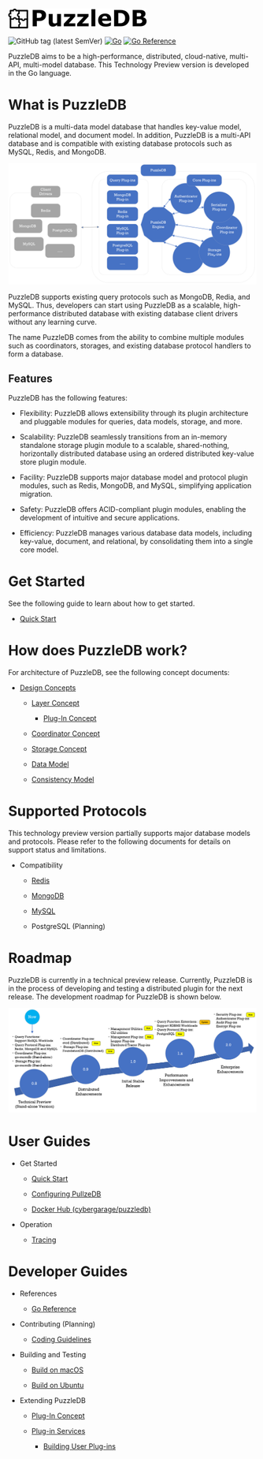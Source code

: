 ![doc/img/logo](doc/img/logo.png)

![GitHub tag (latest SemVer)](https://img.shields.io/github/v/tag/cybergarage/puzzledb-go) [![Go](https://github.com/cybergarage/puzzledb-go/actions/workflows/make.yml/badge.svg)](https://github.com/cybergarage/puzzledb-go/actions/workflows/make.yml) [![Go Reference](https://pkg.go.dev/badge/github.com/cybergarage/puzzledb-go.svg)](https://pkg.go.dev/github.com/cybergarage/puzzledb-go)

PuzzleDB aims to be a high-performance, distributed, cloud-native, multi-API, multi-model database. This Technology Preview version is developed in the Go language.

# What is PuzzleDB

PuzzleDB is a multi-data model database that handles key-value model, relational model, and document model. In addition, PuzzleDB is a multi-API database and is compatible with existing database protocols such as MySQL, Redis, and MongoDB.

![concept](doc/img/concept.png)

PuzzleDB supports existing query protocols such as MongoDB, Redia, and MySQL. Thus, developers can start using PuzzleDB as a scalable, high-performance distributed database with existing database client drivers without any learning curve.

The name PuzzleDB comes from the ability to combine multiple modules such as coordinators, storages, and existing database protocol handlers to form a database.

## Features

PuzzleDB has the following features:

-   Flexibility: PuzzleDB allows extensibility through its plugin architecture and pluggable modules for queries, data models, storage, and more.

-   Scalability: PuzzleDB seamlessly transitions from an in-memory standalone storage plugin module to a scalable, shared-nothing, horizontally distributed database using an ordered distributed key-value store plugin module.

-   Facility: PuzzleDB supports major database model and protocol plugin modules, such as Redis, MongoDB, and MySQL, simplifying application migration.

-   Safety: PuzzleDB offers ACID-compliant plugin modules, enabling the development of intuitive and secure applications.

-   Efficiency: PuzzleDB manages various database data models, including key-value, document, and relational, by consolidating them into a single core model.

# Get Started

See the following guide to learn about how to get started.

-   [Quick Start](doc/quick-start.md)

# How does PuzzleDB work?

For architecture of PuzzleDB, see the following concept documents:

-   [Design Concepts](doc/concept.md)

    -   [Layer Concept](doc/layer-concept.md)

        -   [Plug-In Concept](doc/plugin-concept.md)

    -   [Coordinator Concept](doc/coordinator-concept.md)

    -   [Storage Concept](doc/storage-concept.md)

    -   [Data Model](doc/data-model.md)

    -   [Consistency Model](doc/consistency-model.md)

# Supported Protocols

This technology preview version partially supports major database models and protocols. Please refer to the following documents for details on support status and limitations.

-   Compatibility

    -   [Redis](doc/redis.md)

    -   [MongoDB](doc/mongodb.md)

    -   [MySQL](doc/mysql.md)

    -   PostgreSQL (Planning)

# Roadmap

PuzzleDB is currently in a technical preview release. Currently, PuzzleDB is in the process of developing and testing a distributed plugin for the next release. The development roadmap for PuzzleDB is shown below.

![doc/img/roadmap](doc/img/roadmap.png)

# User Guides

-   Get Started

    -   [Quick Start](doc/quick-start.md)

    -   [Configuring PullzeDB](doc/configuring.md)

    -   [Docker Hub (cybergarage/puzzledb)](https://hub.docker.com/repository/docker/cybergarage/puzzledb/general)

-   Operation

    -   [Tracing](doc/tracing.md)

# Developer Guides

-   References

    -   [Go Reference](https://pkg.go.dev/github.com/cybergarage/puzzledb-go)

-   Contributing (Planning)

    -   [Coding Guidelines](doc/coding_guideline.md)

-   Building and Testing

    -   [Build on macOS](doc/build-on-macos.md)

    -   [Build on Ubuntu](doc/build-on-macos.md)

-   Extending PuzzleDB

    -   [Plug-In Concept](doc/plugin-concept.md)

    -   [Plug-in Services](doc/plugin-types.md)

        -   [Building User Plug-ins](doc/plugin-tutorial.md)
